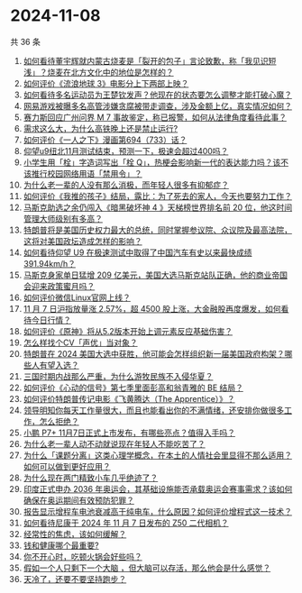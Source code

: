 # 2024-11-08

共 36 条

<!-- BEGIN ZHIHUQUESTIONS -->
<!-- 最后更新时间 Fri Nov 08 2024 02:17:00 GMT+0800 (China Standard Time) -->
1. [如何看待董宇辉就内蒙古烧麦是「裂开的包子」言论致歉，称「我见识短浅」？烧麦在北方文化中的地位是怎样的？](https://www.zhihu.com/question/3408295069)
1. [如何评价《流浪地球 3》电影分上下两部上映？](https://www.zhihu.com/question/3422649663)
1. [如何看待多名运动员为王楚钦发声？他现在的状态要怎么调整才能打破心魔？](https://www.zhihu.com/question/3450991715)
1. [网易游戏被曝多名高管涉嫌贪腐被带走调查，涉及金额上亿，真实情况如何？](https://www.zhihu.com/question/3467891260)
1. [赛力斯回应广州问界 M 7 事故鉴定，称已报警，如何从法律角度看待此事？](https://www.zhihu.com/question/3433667301)
1. [需求这么大，为什么高铁晚上还是禁止运行?](https://www.zhihu.com/question/666928738)
1. [如何评价《一人之下》漫画第694（733）话？](https://www.zhihu.com/question/3482113658)
1. [仰望u9纽北11月测试结束，预测一下，极速会超过400吗？](https://www.zhihu.com/question/3376142936)
1. [小学生用「栓」字造词写出「栓 Q」，热梗会影响新一代的表达能力吗？该不该推行校园网络用语「禁用令」？](https://www.zhihu.com/question/3429243738)
1. [为什么老一辈的人没有那么消极，而年轻人很多有抑郁症？](https://www.zhihu.com/question/715083437)
1. [如何评价《我推的孩子》结局，露比：为了死去的家人，今天也要努力工作？](https://www.zhihu.com/question/3418380048)
1. [马斯克助选之余仍闯入《暗黑破坏神 4 》天梯榜世界排名前 20 位，他这时间管理大师级别有多高？](https://www.zhihu.com/question/3358920200)
1. [特朗普将是美国历史权力最大的总统，同时掌握参议院、众议院及最高法院，这将对美国政坛造成怎样的影响？](https://www.zhihu.com/question/2902140673)
1. [如何看待仰望 U9 在极速测试中取得了中国汽车有史以来最快成绩 391.94km/h？](https://www.zhihu.com/question/3477733568)
1. [马斯克身家单日猛增 209 亿美元，美国大选马斯克站队正确，他的商业帝国会迎来政策蜜月吗？](https://www.zhihu.com/question/3406113087)
1. [如何评价微信Linux官网上线？](https://www.zhihu.com/question/3360014967)
1. [11 月 7 日沪指放量涨 2.57%，超 4500 股上涨，大金融股再度爆发，如何看待今日行情？](https://www.zhihu.com/question/3407899543)
1. [如何评价《原神》将从5.2版本开始上调元素反应基础伤害？](https://www.zhihu.com/question/3339673694)
1. [怎么样找个CV「声优」当对象？](https://www.zhihu.com/question/447116570)
1. [特朗普在 2024 美国大选中获胜，他可能会怎样组织新一届美国政府构架？哪些人有望入选？](https://www.zhihu.com/question/3323834801)
1. [三国时期内战那么严重，为什么游牧民族不入侵华夏？](https://www.zhihu.com/question/934537933)
1. [如何评价《心动的信号》第七季里面彭高和翁青雅的 BE 结局？](https://www.zhihu.com/question/3470286214)
1. [如何评价特朗普传记电影《飞黄腾达（The Apprentice）》？](https://www.zhihu.com/question/652717431)
1. [领导明知你每天工作量很大，而且也能看出你的不满情绪，还安排你做很多工作，怎么拒绝？](https://www.zhihu.com/question/3251063195)
1. [小鹏 P7+ 11月7日正式上市发布，有哪些亮点？值得入手吗？](https://www.zhihu.com/question/3085368214)
1. [为什么老一辈人动不动就说现在年轻人不能吃苦了？](https://www.zhihu.com/question/476013775)
1. [为什么「课题分离」这类心理学概念，在本土的人情社会里显得不那么适用？如何可以做到更好应用？](https://www.zhihu.com/question/3347102716)
1. [为什么现在两门精致小车几乎绝迹了？](https://www.zhihu.com/question/359903867)
1. [印度正式申办 2036 年奥运会，其基础设施能否承载奥运会赛事需求？该如何确保在奥运期间有效预防犯罪？](https://www.zhihu.com/question/3344664382)
1. [报告显示增程车电池衰减高于纯电车，什么原因？如何评价增程式这一技术？](https://www.zhihu.com/question/3405577209)
1. [如何看待尼康于 2024 年 11 月 7 日发布的 Z50 二代相机？](https://www.zhihu.com/question/3428871055)
1. [经常性的焦虑，该如何缓解？](https://www.zhihu.com/question/3367925493)
1. [钱和健康哪个最重要?](https://www.zhihu.com/question/2277780842)
1. [你不开心时，吃顿火锅会好些吗？](https://www.zhihu.com/question/3299028360)
1. [假如一个人只剩下一个大脑 ，但大脑可以存活，那么他会是什么感觉？](https://www.zhihu.com/question/435920418)
1. [天冷了，还要不要坚持跑步？](https://www.zhihu.com/question/2835205378)
<!-- END ZHIHUQUESTIONS -->
